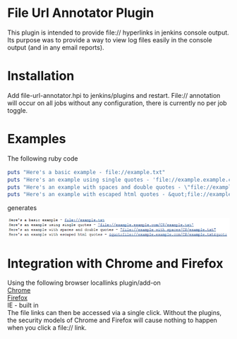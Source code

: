 File Url Annotator Plugin
=======

This plugin is intended to provide file:// hyperlinks in jenkins console output.  Its purpose was to provide a way to view log files easily in the console output (and in any email reports).

Installation
=======
Add file-url-annotator.hpi to jenkins/plugins and restart.  File:// annotation will occur on all jobs without any configuration, there is currently no per job toggle.

Examples
=======
The following ruby code

```ruby
puts "Here's a basic example - file://example.txt"
puts "Here's an example using single quotes - 'file://example.example.com/C$/example.txt'"
puts "Here's an example with spaces and double quotes - \"file://example with spaces/C$/example.txt\""
puts "Here's an example with escaped html quotes - &quot;file://example.example.com/C$/example.txt&quot;"
```

generates

![examples](https://github.com/pmaccamp/file-url-annotator/raw/master/images/fileurl-consoleoutput.PNG "Examples")

Integration with Chrome and Firefox
=======

Using the following browser locallinks plugin/add-on<br>
<a href="https://chrome.google.com/webstore/detail/jllpkdkcdjndhggodimiphkghogcpida">Chrome</a><br>
<a href="https://addons.mozilla.org/en-US/firefox/addon/locallink/">Firefox</a><br> 
IE - built in<br>
The file links can then be accessed via a single click.  Without the plugins, the security models of Chrome and Firefox will cause nothing to happen when you click a file:// link.